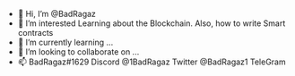 - 👋 Hi, I’m @BadRagaz
- 👀 I’m interested Learning about the Blockchain.
Also, how to write Smart contracts
- 🌱 I’m currently learning ...
- 💞️ I’m looking to collaborate on ...
- 📫 BadRagaz#1629 Discord
@1BadRagaz Twitter 
@BadRagaz1 TeleGram

<!---
BadRagaz/BadRagaz is a ✨ special ✨ repository because its `README.md` (this file) appears on your GitHub profile.
You can click the Preview link to take a look at your changes.
--->
